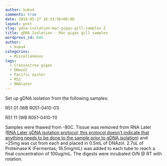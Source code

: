 ```yaml
---
author: kubu4
comments: true
date: 2010-05-27 16:33:56+00:00
layout: post
slug: gdna-isolation-mac-gigas-gill-samples-2
title: gDNA Isolation - Mac gigas gill samples
wordpress_id: 645
author:
  - kubu4
categories:
  - Miscellaneous
tags:
  - Crassostrea gigas
  - DNazol
  - Pacific oyster
  - R51
  - RNAlater
---
```


Set up gDNA isolation from the following samples:

R51 01 (WB R051-0410-01)

R51 11 (WB R051-0410-11)

Samples were thawed from -80C. Tissue was removed from RNA Later ([RNA Later gDNA isolation protocol; this protocol doesn't indicate that anything needs to be done to the sample prior to gDNA isolation](https://www.ambion.com/techlib/misc/genomicDNA_rnalater.html)) and ~25mg was cut from each and placed in 0.5mL of DNAzol. 2.7uL of Proteinase K (Fermentas; 18.5mg/mL) was added to each tube to reach a final concentration of 100ug/mL. The digests were incubated O/N @ RT with rotation.

